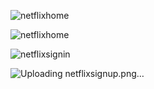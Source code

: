 ![netflixhome](https://user-images.githubusercontent.com/69378341/193447642-0373b91a-038f-49ce-8f18-206ed8d07f11.png)

![netflixhome](https://user-images.githubusercontent.com/69378341/193447632-a09f306a-e458-4c79-ba8a-1014ebb673d9.gif)


![netflixsignin](https://user-images.githubusercontent.com/69378341/193447645-0dd05644-438a-417b-ace3-a15bafc51ec7.png)

![Uploading netflixsignup.png…]()
